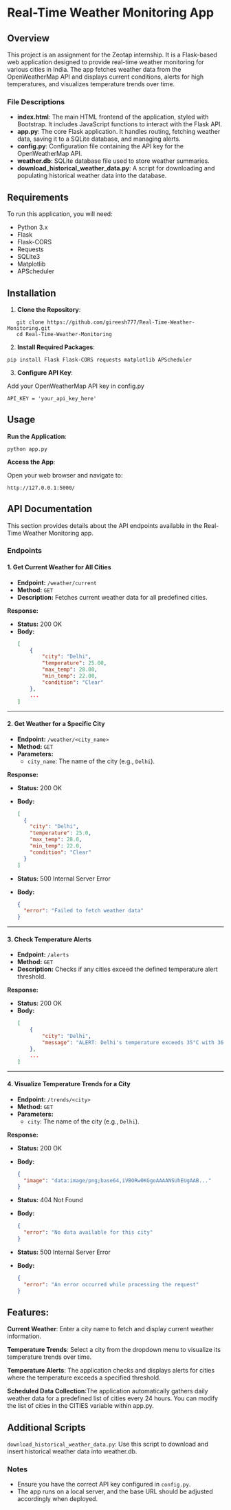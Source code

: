 # Real-Time Weather Monitoring App

## Overview

This project is an assignment for the Zeotap internship. It is a Flask-based web application designed to provide real-time weather monitoring for various cities in India. The app fetches weather data from the OpenWeatherMap API and displays current conditions, alerts for high temperatures, and visualizes temperature trends over time.

### File Descriptions

- **index.html**: The main HTML frontend of the application, styled with Bootstrap. It includes JavaScript functions to interact with the Flask API.
- **app.py**: The core Flask application. It handles routing, fetching weather data, saving it to a SQLite database, and managing alerts.
- **config.py**: Configuration file containing the API key for the OpenWeatherMap API.
- **weather.db**: SQLite database file used to store weather summaries.
- **download_historical_weather_data.py**: A script for downloading and populating historical weather data into the database.

## Requirements

To run this application, you will need:

- Python 3.x
- Flask
- Flask-CORS
- Requests
- SQLite3
- Matplotlib
- APScheduler

## Installation

1. **Clone the Repository**:

```
   git clone https://github.com/gireesh777/Real-Time-Weather-Monitoring.git
   cd Real-Time-Weather-Monitoring
```

2. **Install Required Packages**:

```
pip install Flask Flask-CORS requests matplotlib APScheduler
```

3. **Configure API Key**:

Add your OpenWeatherMap API key in config.py

```
API_KEY = 'your_api_key_here'
```

## Usage

**Run the Application**:

```
python app.py
```

**Access the App**:

Open your web browser and navigate to:

```
http://127.0.0.1:5000/
```

## API Documentation

This section provides details about the API endpoints available in the Real-Time Weather Monitoring app.

### Endpoints

#### 1. Get Current Weather for All Cities

- **Endpoint:** `/weather/current`
- **Method:** `GET`
- **Description:** Fetches current weather data for all predefined cities.

**Response:**

- **Status:** 200 OK
- **Body:**
  ```json
  [
      {
          "city": "Delhi",
          "temperature": 25.00,
          "max_temp": 28.00,
          "min_temp": 22.00,
          "condition": "Clear"
      },
      ...
  ]
  ```

---

#### 2. Get Weather for a Specific City

- **Endpoint:** `/weather/<city_name>`
- **Method:** `GET`
- **Parameters:**
  - `city_name`: The name of the city (e.g., `Delhi`).

**Response:**

- **Status:** 200 OK
- **Body:**

  ```json
  [
    {
      "city": "Delhi",
      "temperature": 25.0,
      "max_temp": 28.0,
      "min_temp": 22.0,
      "condition": "Clear"
    }
  ]
  ```

- **Status:** 500 Internal Server Error
- **Body:**
  ```json
  {
    "error": "Failed to fetch weather data"
  }
  ```

---

#### 3. Check Temperature Alerts

- **Endpoint:** `/alerts`
- **Method:** `GET`
- **Description:** Checks if any cities exceed the defined temperature alert threshold.

**Response:**

- **Status:** 200 OK
- **Body:**
  ```json
  [
      {
          "city": "Delhi",
          "message": "ALERT: Delhi's temperature exceeds 35°C with 36.50°C"
      },
      ...
  ]
  ```

---

#### 4. Visualize Temperature Trends for a City

- **Endpoint:** `/trends/<city>`
- **Method:** `GET`
- **Parameters:**
  - `city`: The name of the city (e.g., `Delhi`).

**Response:**

- **Status:** 200 OK
- **Body:**

  ```json
  {
    "image": "data:image/png;base64,iVBORw0KGgoAAAANSUhEUgAAB..."
  }
  ```

- **Status:** 404 Not Found
- **Body:**

  ```json
  {
    "error": "No data available for this city"
  }
  ```

- **Status:** 500 Internal Server Error
- **Body:**
  ```json
  {
    "error": "An error occurred while processing the request"
  }
  ```

## Features:

**Current Weather**: Enter a city name to fetch and display current weather information.

**Temperature Trends**: Select a city from the dropdown menu to visualize its temperature trends over time.

**Temperature Alerts**: The application checks and displays alerts for cities where the temperature exceeds a specified threshold.

**Scheduled Data Collection**:The application automatically gathers daily weather data for a predefined list of cities every 24 hours. You can modify the list of cities in the CITIES variable within app.py.

## Additional Scripts

`download_historical_weather_data.py`: Use this script to download and insert historical weather data into weather.db.

### Notes

- Ensure you have the correct API key configured in `config.py`.
- The app runs on a local server, and the base URL should be adjusted accordingly when deployed.
